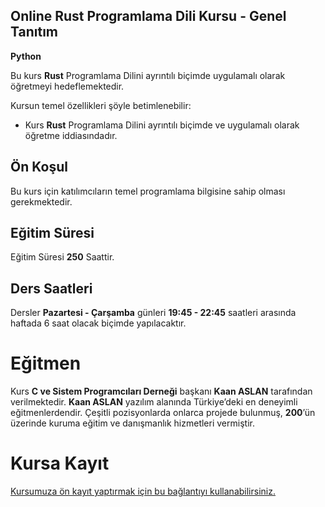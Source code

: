## Online Rust Programlama Dili Kursu - Genel Tanıtım
<b>Python</b>  

Bu kurs __Rust__ Programlama Dilini ayrıntılı biçimde uygulamalı olarak öğretmeyi hedeflemektedir.  

Kursun temel özellikleri şöyle betimlenebilir:

* Kurs __Rust__ Programlama Dilini ayrıntılı biçimde ve uygulamalı olarak öğretme iddiasındadır.

  

## Ön Koşul
Bu kurs için katılımcıların temel programlama bilgisine sahip olması gerekmektedir. 

## Eğitim Süresi
Eğitim Süresi __250__ Saattir. 

## Ders Saatleri
Dersler __Pazartesi - Çarşamba__ günleri __19:45 - 22:45__ saatleri arasında haftada 6 saat olacak biçimde yapılacaktır. 

# Eğitmen
Kurs __C ve Sistem Programcıları Derneği__ başkanı __Kaan ASLAN__ tarafından verilmektedir. __Kaan ASLAN__ yazılım alanında Türkiye’deki en deneyimli eğitmenlerdendir. Çeşitli pozisyonlarda onlarca projede bulunmuş, __200__’ün üzerinde kuruma eğitim ve danışmanlık hizmetleri vermiştir. 

# Kursa Kayıt
[Kursumuza ön kayıt yaptırmak için bu bağlantıyı kullanabilirsiniz.](https://us02web.zoom.us/meeting/register/tZYpc-6vpjotGtUIE3aLDdzRK2G7mN6beDba#/registration)
